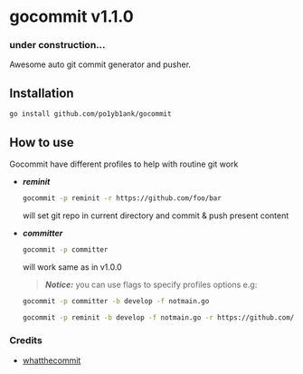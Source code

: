 # gocommit v1.1.0 
### under construction...

Awesome auto git commit generator and pusher.

## Installation
```bash
go install github.com/po1yb1ank/gocommit
```
## How to use

Gocommit have different profiles to help with routine git work
- ***reminit***
  ```bash
  gocommit -p reminit -r https://github.com/foo/bar
  ```
  will set git repo in current directory and commit & push present content
- ***committer***
  ```bash
  gocommit -p committer
  ```
  will work same as in v1.0.0
  
  >___Notice:___ you can use flags to specify profiles options e.g:
  ```bash
  gocommit -p committer -b develop -f notmain.go
  ```
  ```bash
  gocommit -p reminit -b develop -f notmain.go -r https://github.com/foo/bar
  ```
  
  
### Credits
- [whatthecommit](http://whatthecommit.com/)
